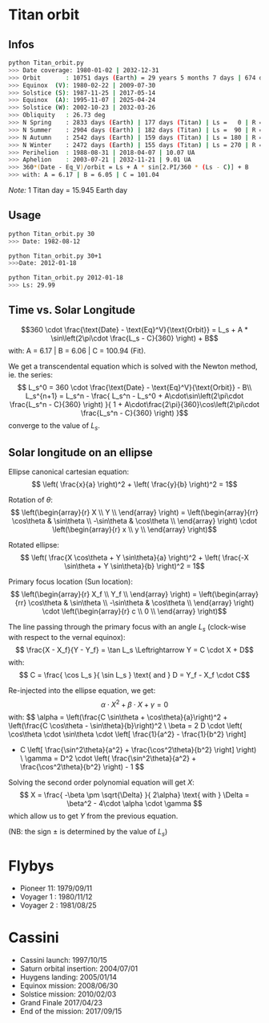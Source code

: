 Titan orbit
===========

Infos
-----
```bash
python Titan_orbit.py
>>> Date coverage: 1980-01-02 | 2032-12-31
>>> Orbit       : 10751 days (Earth) = 29 years 5 months 7 days | 674 days (Titan)
>>> Equinox  (V): 1980-02-22 | 2009-07-30
>>> Solstice (S): 1987-11-25 | 2017-05-14
>>> Equinox  (A): 1995-11-07 | 2025-04-24
>>> Solstice (W): 2002-10-23 | 2032-03-26
>>> Obliquity   : 26.73 deg
>>> N Spring    : 2833 days (Earth) | 177 days (Titan) | Ls =   0 | R = 9.44 UA
>>> N Summer    : 2904 days (Earth) | 182 days (Titan) | Ls =  90 | R = 10.03 UA
>>> N Autumn    : 2542 days (Earth) | 159 days (Titan) | Ls = 180 | R = 9.59 UA
>>> N Winter    : 2472 days (Earth) | 155 days (Titan) | Ls = 270 | R = 9.03 UA
>>> Perihelion  : 1988-08-31 | 2018-04-07 | 10.07 UA
>>> Aphelion    : 2003-07-21 | 2032-11-21 | 9.01 UA
>>> 360*(Date - Eq_V)/orbit = Ls + A * sin[2.PI/360 * (Ls - C)] + B
>>> with: A = 6.17 | B = 6.05 | C = 101.04
```

_Note:_ 1 Titan day = 15.945 Earth day

Usage
-----
```bash
python Titan_orbit.py 30
>>> Date: 1982-08-12

python Titan_orbit.py 30+1
>>>Date: 2012-01-18

python Titan_orbit.py 2012-01-18
>>> Ls: 29.99
```


Time vs. Solar Longitude
--------------------------
$$360 \cdot \frac{\text{Date} - \text{Eq}^V}{\text{Orbit}} = L_s + A * \sin\left(2\pi\cdot \frac{L_s - C}{360} \right) + B$$
with: A = 6.17 | B = 6.06 | C = 100.94 (Fit).

We get a transcendental equation which is solved with the Newton method, ie. the series:
$$
L_s^0 = 360 \cdot \frac{\text{Date} - \text{Eq}^V}{\text{Orbit}} - B\\
L_s^{n+1} = L_s^n - \frac{
L_s^n - L_s^0 + A\cdot\sin\left(2\pi\cdot \frac{L_s^n - C}{360} \right)
}{
1 + A\cdot\frac{2\pi}{360}\cos\left(2\pi\cdot \frac{L_s^n - C}{360} \right)
}$$
converge to the value of $L_s$.

Solar longitude on an ellipse
-------------------------------
Ellipse canonical cartesian equation:
$$ \left( \frac{x}{a} \right)^2 + \left( \frac{y}{b} \right)^2 = 1$$

Rotation of $\theta$:
$$ \left(\begin{array}{r}
X \\
Y \\
\end{array} \right) = \left(\begin{array}{rr}
 \cos\theta & \sin\theta \\
-\sin\theta & \cos\theta \\
\end{array} \right) \cdot \left(\begin{array}{r}
x \\
y \\
\end{array} \right)$$

Rotated ellipse:
$$ \left( \frac{X \cos\theta + Y \sin\theta}{a} \right)^2 + \left( \frac{-X \sin\theta + Y \sin\theta}{b} \right)^2 = 1$$

Primary focus location (Sun location):
$$ \left(\begin{array}{r}
X_f \\
Y_f \\
\end{array} \right) = \left(\begin{array}{rr}
 \cos\theta & \sin\theta \\
-\sin\theta & \cos\theta \\
\end{array} \right) \cdot \left(\begin{array}{r}
c \\
0 \\
\end{array} \right)$$

The line passing through the primary focus with an angle $L_s$ (clock-wise with respect to the vernal equinox):
$$ \frac{X - X_f}{Y - Y_f} = \tan L_s \Leftrightarrow Y = C \cdot X + D$$
with:
$$ C = \frac{ \cos L_s }{ \sin L_s } \text{ and } D = Y_f - X_f \cdot C$$

Re-injected into the ellipse equation, we get:
$$\alpha \cdot X^2 + \beta \cdot X + \gamma = 0 $$
with:
$$ \alpha = \left(\frac{C \sin\theta + \cos\theta}{a}\right)^2 +
\left(\frac{C \cos\theta - \sin\theta}{b}\right)^2 \\
\beta = 2 D \cdot
\left(
\cos\theta \cdot \sin\theta \cdot \left[ \frac{1}{a^2} - \frac{1}{b^2} \right]
+ C \left[ \frac{\sin^2\theta}{a^2} + \frac{\cos^2\theta}{b^2} \right]
\right) \\
\gamma = D^2 \cdot \left( \frac{\sin^2\theta}{a^2} + \frac{\cos^2\theta}{b^2} \right) - 1
$$

Solving the second order polynomial equation will get $X$:
$$
X = \frac{ -\beta \pm \sqrt{\Delta} }{ 2\alpha} \text{ with }
\Delta = \beta^2 - 4\cdot \alpha \cdot \gamma
$$
which allow us to get $Y$ from the previous equation.

(NB: the sign $\pm$ is determined by the value of $L_s$)

Flybys
=======
- Pioneer 11: 1979/09/11
- Voyager 1 : 1980/11/12
- Voyager 2 : 1981/08/25

Cassini
========
- Cassini launch: 1997/10/15
- Saturn orbital insertion: 2004/07/01
- Huygens landing: 2005/01/14
- Equinox mission: 2008/06/30
- Solstice mission: 2010/02/03
- Grand Finale 2017/04/23
- End of the mission: 2017/09/15
